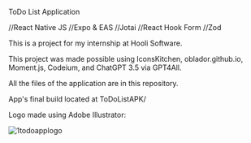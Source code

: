 ToDo List Application

//React Native JS //Expo & EAS //Jotai //React Hook Form //Zod

This is a project for my internship at Hooli Software.

This project was made possible using IconsKitchen, oblador.github.io, Moment.js, Codeium, and ChatGPT 3.5 via GPT4All.

All the files of the application are in this repository.

App's final build located at ToDoListAPK/

Logo made using Adobe Illustrator:

![1todoapplogo](https://github.com/user-attachments/assets/7008fdfe-c98c-427b-b9bd-86ecd02906fb)
